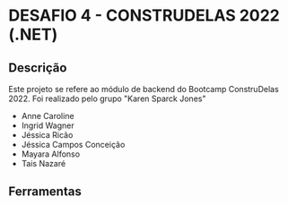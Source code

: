 
# DESAFIO 4 - CONSTRUDELAS 2022 (.NET)

## Descrição

Este projeto se refere ao módulo de backend do Bootcamp ConstruDelas 2022. Foi realizado pelo grupo "Karen Sparck Jones"

- Anne Caroline
- Ingrid Wagner
- Jéssica Ricão
- Jéssica Campos Conceição
- Mayara Alfonso
- Tais Nazaré

## Ferramentas

